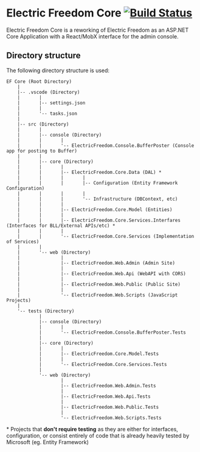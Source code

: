 # Electric Freedom Core [![Build Status](https://travis-ci.org/dylanparry/electricfreedom.svg?branch=master)](https://travis-ci.org/dylanparry/electricfreedom)

Electric Freedom Core is a reworking of Electric Freedom as an ASP.NET Core Application with a React/MobX interface for the admin console.

## Directory structure

The following directory structure is used:

```
EF Core (Root Directory)
    |
    |-- .vscode (Directory)
    |       |
    |       |-- settings.json
    |       |
    |       '-- tasks.json
    |
    |-- src (Directory)
    |       |
    |       |-- console (Directory)
    |       |       |
    |       |       '-- ElectricFreedom.Console.BufferPoster (Console app for posting to Buffer)
    |       |
    |       |-- core (Directory)
    |       |       |
    |       |       |-- ElectricFreedom.Core.Data (DAL) *
    |       |       |       |
    |       |       |       |-- Configuration (Entity Framework Configuration)
    |       |       |       |
    |       |       |       '-- Infrastructure (DBContext, etc)
    |       |       |
    |       |       |-- ElectricFreedom.Core.Model (Entities)
    |       |       |
    |       |       |-- ElectricFreedom.Core.Services.Interfares (Interfaces for BLL/External APIs/etc) *
    |       |       |
    |       |       '-- ElectricFreedom.Core.Services (Implementation of Services)
    |       |
    |       '-- web (Directory)
    |               |
    |               |-- ElectricFreedom.Web.Admin (Admin Site)
    |               |
    |               |-- ElectricFreedom.Web.Api (WebAPI with CORS)
    |               |
    |               |-- ElectricFreedom.Web.Public (Public Site)
    |               |
    |               '-- ElectricFreedom.Web.Scripts (JavaScript Projects)
    |
    '-- tests (Directory)
            |
            |-- console (Directory)
            |       |
            |       '-- ElectricFreedom.Console.BufferPoster.Tests
            |
            |-- core (Directory)
            |       |
            |       |-- ElectricFreedom.Core.Model.Tests
            |       |
            |       '-- ElectricFreedom.Core.Services.Tests
            |
            '-- web (Directory)
                    |
                    |-- ElectricFreedom.Web.Admin.Tests
                    |
                    |-- ElectricFreedom.Web.Api.Tests
                    |
                    |-- ElectricFreedom.Web.Public.Tests
                    |
                    '-- ElectricFreedom.Web.Scripts.Tests
```

\* Projects that **don't require testing** as they are either for interfaces, configuration, or consist entirely of code that is already heavily tested by Microsoft (eg. Entity Framework)
